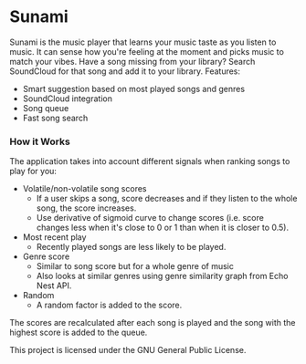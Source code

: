 # Sunami

Sunami is the music player that learns your music taste as you listen to music. It can sense how you're feeling at the moment and picks music to match your vibes. Have a song missing from your library? Search SoundCloud for that song and add it to your library.
Features:
- Smart suggestion based on most played songs and genres
- SoundCloud integration
- Song queue
- Fast song search

### How it Works
The application takes into account different signals when ranking songs to play for you:
- Volatile/non-volatile song scores
  - If a user skips a song, score decreases and if they listen to the whole song, the score increases.
  - Use derivative of sigmoid curve to change scores (i.e. score changes less when it's close to 0 or 1 than when it is closer to 0.5).
- Most recent play
  - Recently played songs are less likely to be played.
- Genre score
  - Similar to song score but for a whole genre of music
  - Also looks at similar genres using genre similarity graph from Echo Nest API.
- Random
  - A random factor is added to the score.

The scores are recalculated after each song is played and the song with the highest score is added to the queue.

This project is licensed under the GNU General Public License.
